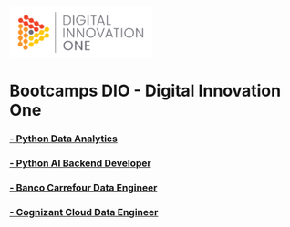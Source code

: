 <img src="https://github.com/elnataoliveira/DIO/blob/main/SRC/static/dio.png" alt="logo DIO" width="250"/>

# Bootcamps DIO - Digital Innovation One
### [ - Python Data Analytics](https://github.com/elnataoliveira/DIO/tree/main/Python%Data%20Analytics)
### [ - Python AI Backend Developer](https://github.com/elnataoliveira/DIO/tree/main/Python%20AI%20Backend%20Developer)
### [ - Banco Carrefour Data Engineer](https://github.com/elnataoliveira/DIO/tree/main/Banco%20Carrefour%20Data%20Engineer)
### [ - Cognizant Cloud Data Engineer](https://github.com/elnataoliveira/DIO/tree/main/Cognizant%20Cloud%20Data%20Engineer)
